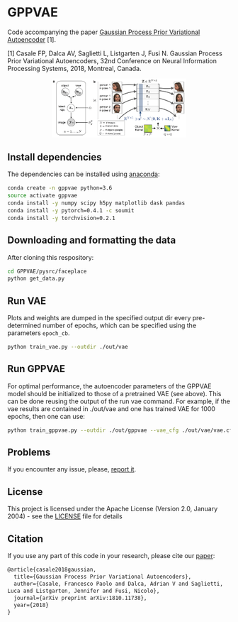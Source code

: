 # GPPVAE

Code accompanying the paper [Gaussian Process Prior Variational Autoencoder](https://arxiv.org/abs/1810.11738) [1].

[1] Casale FP, Dalca AV, Saglietti L, Listgarten J, Fusi N. Gaussian Process Prior Variational Autoencoders, 32nd Conference on Neural Information Processing Systems, 2018, Montreal, Canada.

<p align="center">
  <img src="img/gppvae.png" alt="gppvae" width="60%">
</p>

## Install dependencies

The dependencies can be installed using [anaconda](https://www.anaconda.com/download/):

```bash
conda create -n gppvae python=3.6
source activate gppvae
conda install -y numpy scipy h5py matplotlib dask pandas
conda install -y pytorch=0.4.1 -c soumit
conda install -y torchvision=0.2.1
```

## Downloading and formatting the data

After cloning this respository:

```bash
cd GPPVAE/pysrc/faceplace
python get_data.py
```

## Run VAE

Plots and weights are dumped in the specified output dir every pre-determined number of epochs, which can be specified using the parameters ``epoch_cb``.

```bash
python train_vae.py --outdir ./out/vae
```

## Run GPPVAE

For optimal performance, the autoencoder parameters of the GPPVAE model should be initialized to those of a pretrained VAE (see above). 
This can be done reusing the output of the run vae command.
For example, if the vae results are contained in ./out/vae and one has trained VAE for 1000 epochs, then one can use:

```bash
python train_gppvae.py --outdir ./out/gppvae --vae_cfg ./out/vae/vae.cfg.p --vae_weights ./out/vae/weights.09999.pt
```

## Problems

If you encounter any issue, please, [report it](https://github.com/limix/limix-core/issues/new).

## License

This project is licensed under the Apache License (Version 2.0, January 2004) -
see the [LICENSE](LICENSE) file for details

## Citation

If you use any part of this code in your research, please cite our [paper](https://arxiv.org/abs/1810.11738):

```
@article{casale2018gaussian,
  title={Gaussian Process Prior Variational Autoencoders},
  author={Casale, Francesco Paolo and Dalca, Adrian V and Saglietti, Luca and Listgarten, Jennifer and Fusi, Nicolo},
  journal={arXiv preprint arXiv:1810.11738},
  year={2018}
}
```
